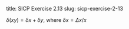 title: SICP Exercise 2.13
slug: sicp-exercise-2-13

$\delta(xy)=\delta x + \delta y$, where $\delta x = \Delta x/x$
